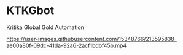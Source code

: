 # KTKGbot
Kritika Global Gold Automation

https://user-images.githubusercontent.com/15348766/213595838-ae00a80f-09dc-41da-92a6-2acf1bdbf45b.mp4


